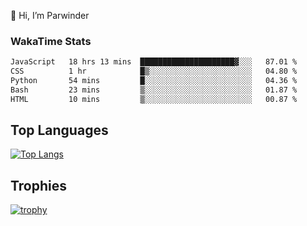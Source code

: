 👋 Hi, I’m Parwinder 

### WakaTime Stats

<!--START_SECTION:waka-->

```txt
JavaScript   18 hrs 13 mins  █████████████████████▓░░░   87.01 %
CSS          1 hr            █▒░░░░░░░░░░░░░░░░░░░░░░░   04.80 %
Python       54 mins         █░░░░░░░░░░░░░░░░░░░░░░░░   04.36 %
Bash         23 mins         ▒░░░░░░░░░░░░░░░░░░░░░░░░   01.87 %
HTML         10 mins         ▒░░░░░░░░░░░░░░░░░░░░░░░░   00.87 %
```

<!--END_SECTION:waka-->

## Top Languages
[![Top Langs](https://github-readme-stats.vercel.app/api/top-langs/?username=officialprosingh&layout=donut-vertical)](https://github.com/anuraghazra/github-readme-stats)

## Trophies
[![trophy](https://github-profile-trophy.vercel.app/?username=officialprosingh)](https://github.com/ryo-ma/github-profile-trophy)
